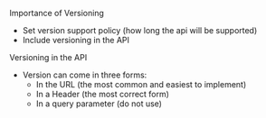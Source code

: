 Importance of Versioning
- Set version support policy (how long the api will be supported)
- Include versioning in the API

Versioning in the API
- Version can come in three forms:
  - In the URL (the most common and easiest to implement)
  - In a Header (the most correct form)
  - In a query parameter (do not use)
